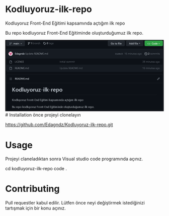 # Kodluyoruz-ilk-repo
Kodluyoruz Front-End Eğitimi kapsamında açtığım ilk repo

Bu repo kodluyoruz Front-End Eğitiminde oluşturduğumuz ilk repo.

<img title="Projectss" alt="Projectss" src="Projectss.png">
# Installation
önce projeyi clonelayın

https://github.com/Edagndz/Kodluyoruz-ilk-repo.git

# Usage
Projeyi claneladıktan sonra Visual studio code programında açınız.

cd kodluyoruz-ilk-repo
code .

# Contributing

Pull requestler kabul edilir. Lütfen önce neyi değiştirmek istediğinizi tartışmak için bir konu açınız.

